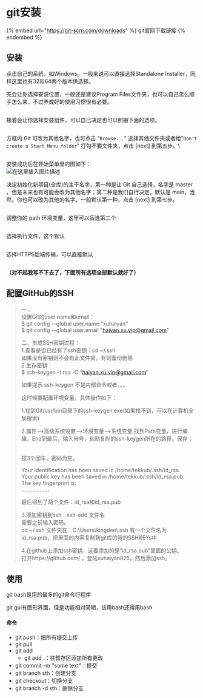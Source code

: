 # git安装

{% embed url="https://git-scm.com/downloads" %}
git官网下载链接
{% endembed %}

## 安装

点击自己的系统，如Windows。一般来说可以直接选择Standalone Installer，同样这里也有32和64两个版本供选择。

先会让你选择安装位置，一般还是建议Program Files文件夹，也可以自己怎么顺手怎么来，不过养成好的使用习惯很有必要。

<figure><img src="../../.gitbook/assets/image (3) (1).png" alt=""><figcaption></figcaption></figure>

接着会让你选择安装组件，可以自己决定也可以照搬下面的选项。

<figure><img src="../../.gitbook/assets/image (6).png" alt=""><figcaption></figcaption></figure>

方框内 Git 可改为其他名字，也可点击 “`Browse...`” 选择其他文件夹或者给"`Don't create a Start Menu folder`" 打勾不要文件夹，点击 \[next] 到第五步。\


<figure><img src="https://img-blog.csdnimg.cn/6414569159a044d1944bd0a1a023bbfa.png?x-oss-process=image/watermark,type_d3F5LXplbmhlaQ,shadow_50,text_Q1NETiBAbXVrZXM=,size_20,color_FFFFFF,t_70,g_se,x_16" alt=""><figcaption></figcaption></figure>

安装成功后在开始菜单里的图如下：\
![在这里插入图片描述](https://img-blog.csdnimg.cn/20210417142055838.png?x-oss-process=image/watermark,type\_ZmFuZ3poZW5naGVpdGk,shadow\_10,text\_aHR0cHM6Ly9ibG9nLmNzZG4ubmV0L211a2Vz,size\_16,color\_FFFFFF,t\_70)

决定初始化新项目(仓库)的主干名字，第一种是让 Git 自己选择，名字是 master ，但是未来也有可能会改为其他名字；第二种是我们自行决定，默认是 main，当然，你也可以改为其他的名字。一般默认第一种，点击 \[next] 到第七步。

<figure><img src="../../.gitbook/assets/image (9).png" alt=""><figcaption></figcaption></figure>

调整你的 path 环境变量，这里可以盲选第二个

<figure><img src="../../.gitbook/assets/image (4) (1).png" alt=""><figcaption></figcaption></figure>

选择执行文件，这个默认

<figure><img src="../../.gitbook/assets/image (2) (1).png" alt=""><figcaption></figcaption></figure>

选择HTTPS后端传输，可以直接默认

<figure><img src="../../.gitbook/assets/image (7).png" alt=""><figcaption></figcaption></figure>

**（对不起我写不下去了，下面所有选项全部默认就好了）**

## 配置GitHub的SSH

> 一 、\
> 设置Git的user name和email：\
> $ git config --global user.name "xuhaiyan"\
> $ git config --global user.email "haiyan.xu.vip@gmail.com"
>
>
>
> 二、生成SSH密钥过程：\
> 1.查看是否已经有了ssh密钥：cd \~/.ssh\
> 如果没有密钥则不会有此文件夹，有则备份删除\
> 2.生存密钥：\
> $ ssh-keygen -t rsa -C “haiyan.xu.vip@gmail.com”
>
> 如果提示  ssh-keygen 不是内部命令或者。。。
>
> 这时候要配置环境变量，具体操作如下：
>
> 1.找到Git/usr/bin目录下的ssh-keygen.exe(如果找不到，可以在计算机全局搜索)
>
> 2.属性-->高级系统设置-->环境变量-->系统变量,找到Path变量，进行编辑，End到最后，输入分号，粘贴复制的ssh-keygen所在的路径，保存；
>
> &#x20;\
> 按3个回车，密码为空。
>
> Your identification has been saved in /home/tekkub/.ssh/id\_rsa.\
> Your public key has been saved in /home/tekkub/.ssh/id\_rsa.pub.\
> The key fingerprint is:\
> ………………
>
> 最后得到了两个文件：id\_rsa和id\_rsa.pub
>
> 3.添加密钥到ssh：ssh-add 文件名\
> 需要之前输入密码。\
> cd \~/.ssh 文件夹在：C:\Users\kingdee\\.ssh 有一个文件名为id\_rsa.pub，把里面的内容复制到git库的我的SSHKEYs中
>
> 4.在github上添加ssh密钥，这要添加的是“id\_rsa.pub”里面的公钥。\
> 打开https://github.com/ ，登陆xuhaiyan825，然后添加ssh。

## 使用

git bash是用的最多的git命令行程序

git gui有图形界面，但是功能相对简陋，该用bash还得用bash

#### 命令

* git push：把所有提交上传
* git pull
* git add
  * git add .：往暂存区添加所有更改
* git commit -m "some text"：提交
* git branch sth：创建分支
* git checkout：切换分支
* git branch -d sth：删除分支
